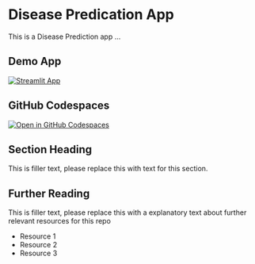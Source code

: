 # Disease Predication App

This is a Disease Prediction app ...

## Demo App

[![Streamlit App](https://static.streamlit.io/badges/streamlit_badge_black_white.svg)](https://diseasecrop-ML.streamlit.app/)

## GitHub Codespaces

[![Open in GitHub Codespaces](https://github.com/codespaces/badge.svg)](https://codespaces.new/streamlit/app-starter-kit?quickstart=1)

## Section Heading

This is filler text, please replace this with text for this section.

## Further Reading

This is filler text, please replace this with a explanatory text about further relevant resources for this repo
- Resource 1
- Resource 2
- Resource 3
